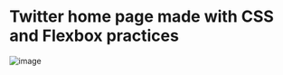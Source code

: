 # Twitter home page made with CSS and Flexbox practices

![image](https://github.com/jvictorfarias/flexbox-twitter-ui/blob/master/twitter-project/images/app.png)
